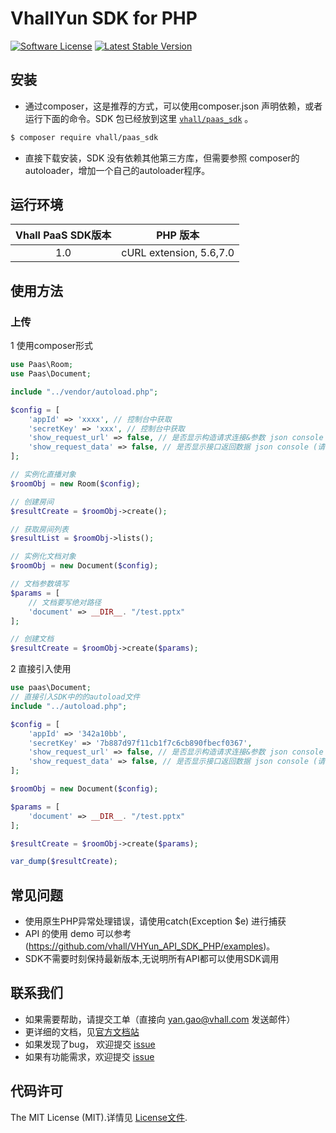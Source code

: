 # VhallYun SDK for PHP
[![Software License](https://img.shields.io/badge/license-MIT-brightgreen.svg)](LICENSE)
[![Latest Stable Version](https://img.shields.io/packagist/v/vhall/web_sdk_php.svg)](https://packagist.org/packages/vhall/web_sdk)

## 安装

* 通过composer，这是推荐的方式，可以使用composer.json 声明依赖，或者运行下面的命令。SDK 包已经放到这里 [`vhall/paas_sdk`][install-packagist] 。
```bash
$ composer require vhall/paas_sdk
```
* 直接下载安装，SDK 没有依赖其他第三方库，但需要参照 composer的autoloader，增加一个自己的autoloader程序。

## 运行环境

| Vhall PaaS SDK版本 | PHP 版本 |
|:--------------------:|:---------------------------:|
|          1.0         |  cURL extension,   5.6,7.0 |

## 使用方法

### 上传
1 使用composer形式
```php
use Paas\Room;
use Paas\Document;

include "../vendor/autoload.php";

$config = [
	'appId' => 'xxxx', // 控制台中获取
	'secretKey' => 'xxx', // 控制台中获取
	'show_request_url' => false, // 是否显示构造请求连接&参数 json console (请勿在生产环境打开)
	'show_request_data' => false, // 是否显示接口返回数据 json console (请勿在生产环境打开)
];

// 实例化直播对象
$roomObj = new Room($config);

// 创建房间
$resultCreate = $roomObj->create();

// 获取房间列表
$resultList = $roomObj->lists();

// 实例化文档对象
$roomObj = new Document($config);

// 文档参数填写
$params = [
	// 文档要写绝对路径
    'document' => __DIR__. "/test.pptx"
];

// 创建文档
$resultCreate = $roomObj->create($params);

```

2 直接引入使用
```php
use paas\Document;
// 直接引入SDK中的的autoload文件
include "../autoload.php";

$config = [
	'appId' => '342a10bb',
	'secretKey' => '7b887d97f11cb1f7c6cb890fbecf0367',
	'show_request_url' => false, // 是否显示构造请求连接&参数 json console (请勿在生产环境打开)
	'show_request_data' => false, // 是否显示接口返回数据 json console (请勿在生产环境打开)
];

$roomObj = new Document($config);

$params = [
    'document' => __DIR__. "/test.pptx"
];

$resultCreate = $roomObj->create($params);

var_dump($resultCreate);
```

## 常见问题

- 使用原生PHP异常处理错误，请使用catch(Exception $e) 进行捕获
- API 的使用 demo 可以参考 (https://github.com/vhall/VHYun_API_SDK_PHP/examples)。
- SDK不需要时刻保持最新版本,无说明所有API都可以使用SDK调用


## 联系我们

- 如果需要帮助，请提交工单（直接向 yan.gao@vhall.com 发送邮件）
- 更详细的文档，见[官方文档站](http://www.vhallyun.com/document/detail/index?project_id=40&doc_id=952)
- 如果发现了bug， 欢迎提交 [issue](https://github.com/vhall/VHYun_API_SDK_PHP/issues)
- 如果有功能需求，欢迎提交 [issue](https://github.com/vhall/VHYun_API_SDK_PHP/issues)

## 代码许可

The MIT License (MIT).详情见 [License文件](https://github.com/vhall/VHYun_API_SDK_PHP/blob/master/LICENSE).

[packagist]: http://packagist.org
[install-packagist]: https://packagist.org/packages/vhall/paas_sdk
